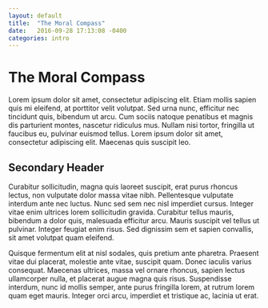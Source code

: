 ```yaml
---
layout: default
title:  "The Moral Compass"
date:   2016-09-28 17:13:08 -0400
categories: intro
---
```

# The Moral Compass

Lorem ipsum dolor sit amet, consectetur adipiscing elit. Etiam mollis sapien quis mi eleifend, at porttitor velit volutpat. Sed urna nunc, efficitur nec tincidunt quis, bibendum ut arcu. Cum sociis natoque penatibus et magnis dis parturient montes, nascetur ridiculus mus. Nullam nisi tortor, fringilla ut faucibus eu, pulvinar euismod tellus. Lorem ipsum dolor sit amet, consectetur adipiscing elit. Maecenas quis suscipit leo.

## Secondary Header

Curabitur sollicitudin, magna quis laoreet suscipit, erat purus rhoncus lectus, non vulputate dolor massa vitae nibh. Pellentesque vulputate interdum ante nec luctus. Nunc sed sem nec nisl imperdiet cursus. Integer vitae enim ultrices lorem sollicitudin gravida. Curabitur tellus mauris, bibendum a dolor quis, malesuada efficitur arcu. Mauris suscipit vel tellus ut pulvinar. Integer feugiat enim risus. Sed dignissim sem et sapien convallis, sit amet volutpat quam eleifend.

Quisque fermentum elit at nisl sodales, quis pretium ante pharetra. Praesent vitae dui placerat, molestie ante vitae, suscipit quam. Donec iaculis varius consequat. Maecenas ultrices, massa vel ornare rhoncus, sapien lectus ullamcorper nulla, et placerat augue magna quis risus. Suspendisse interdum, nunc id mollis semper, ante purus fringilla lorem, at rutrum lorem quam eget mauris. Integer orci arcu, imperdiet et tristique ac, lacinia ut erat.
